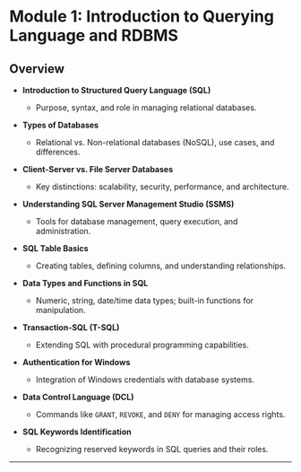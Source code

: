 # Module 1: Introduction to Querying Language and RDBMS

## Overview
- **Introduction to Structured Query Language (SQL)**  
  - Purpose, syntax, and role in managing relational databases.

- **Types of Databases**  
  - Relational vs. Non-relational databases (NoSQL), use cases, and differences.

- **Client-Server vs. File Server Databases**  
  - Key distinctions: scalability, security, performance, and architecture.

- **Understanding SQL Server Management Studio (SSMS)**  
  - Tools for database management, query execution, and administration.

- **SQL Table Basics**  
  - Creating tables, defining columns, and understanding relationships.

- **Data Types and Functions in SQL**  
  - Numeric, string, date/time data types; built-in functions for manipulation.

- **Transaction-SQL (T-SQL)**  
  - Extending SQL with procedural programming capabilities.

- **Authentication for Windows**  
  - Integration of Windows credentials with database systems.

- **Data Control Language (DCL)**  
  - Commands like `GRANT`, `REVOKE`, and `DENY` for managing access rights.

- **SQL Keywords Identification**  
  - Recognizing reserved keywords in SQL queries and their roles.

---